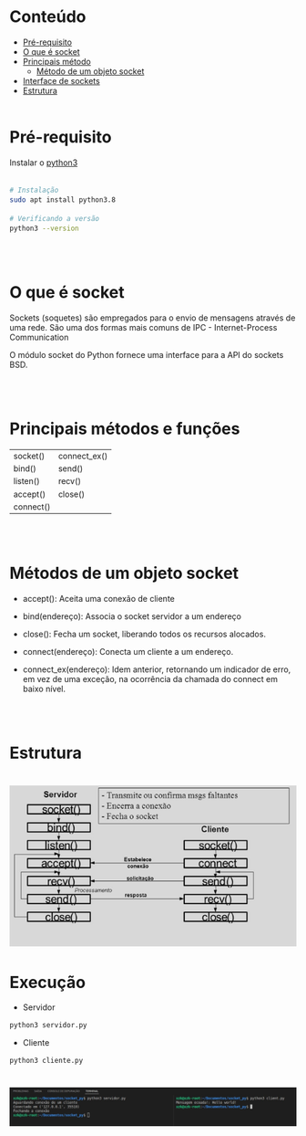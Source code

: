 Conteúdo
==================

* [Pré-requisito](#Pré-requisito)
* [O que é socket](#O-que-é-socket)
* [Principais método](#Principais-método)
    * [Método de um objeto socket](#Método-de-um-objeto-socket)
* [Interface de sockets](#Interface-de-sockets)
* [Estrutura](#Estrutura)
</br></br>

# Pré-requisito
Instalar o [python3](https://www.python.org/downloads/)
```bash

# Instalação
sudo apt install python3.8

# Verificando a versão
python3 --version
```

</br></br>

# O que é socket
<p>Sockets (soquetes) são empregados para o envio de mensagens através de uma rede. São uma dos formas mais comuns de IPC - Internet-Process Communication</p>

<p>O módulo socket do Python fornece uma interface para a API do sockets BSD.</p>

</br></br>

# Principais métodos e funções

<table>
    <tr>
    <td>socket()</td> <td>connect_ex()</td>
    </tr>
    <tr>
    <td>bind()</td> <td>send()</td>
    </tr>
    <tr>
    <td>listen()</td> <td>recv()</td>
    </tr>
    <tr>
    <td>accept()</td> <td>close()</td>
    </tr>
     <tr>
    <td>connect()</td>
    </tr>
</table>

</br></br>

# Métodos de um objeto socket

- accept(): Aceita uma conexão de cliente

- bind(endereço): Associa o socket servidor a um endereço

- close(): Fecha um socket, liberando todos os recursos alocados.

- connect(endereço): Conecta um cliente a um endereço.

- connect_ex(endereço): Idem anterior, retornando um indicador de erro, em vez de uma exceção, na ocorrência da chamada do connect em baixo nível. 

</br></br>

# Estrutura

<h1 align="center">
    <img alt="Readme" title="Readme" src="./img/cliente_servidor.png"/>
</h1>

# Execução

- Servidor
```bash
python3 servidor.py
```
- Cliente
```bash
python3 cliente.py
```

<h1 align="center">
    <img alt="Readme" title="Readme" src="./img/exec.jpeg">
</h1>